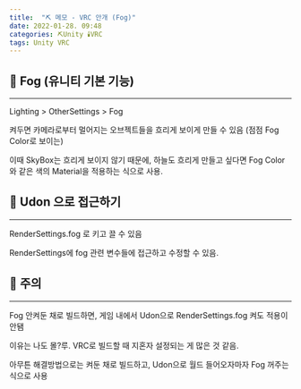 ```yaml
---
title:  "⛏️ 메모 - VRC 안개 (Fog)"
date: 2022-01-28. 09:48
categories: ⛏️Unity 🕯️VRC
tags: Unity VRC
---
```


## 💎 Fog (유니티 기본 기능)

---

Lighting > OtherSettings > Fog

켜두면 카메라로부터 멀어지는 오브젝트들을 흐리게 보이게 만들 수 있음 (점점 Fog Color로 보이는)

이때 SkyBox는 흐리게 보이지 않기 때문에, 하늘도 흐리게 만들고 싶다면 Fog Color와 같은 색의 Material을 적용하는 식으로 사용.

## 💎 Udon 으로 접근하기

---

RenderSettings.fog 로 키고 끌 수 있음

RenderSettings에 fog 관련 변수들에 접근하고 수정할 수 있음.

## 💎 주의

---

Fog 안켜둔 채로 빌드하면, 게임 내에서 Udon으로 RenderSettings.fog 켜도 적용이 안됌

이유는 나도 몰?루. VRC로 빌드할 때 지혼자 설정되는 게 많은 것 같음.

아무튼 해결방법으로는 켜둔 채로 빌드하고, Udon으로 월드 들어오자마자 Fog 꺼주는 식으로 사용
